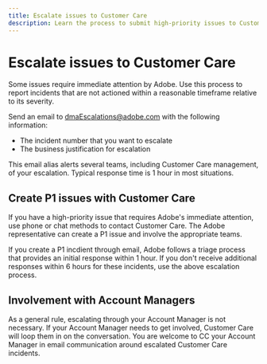 ```yaml
---
title: Escalate issues to Customer Care
description: Learn the process to submit high-priority issues to Customer Care.
---
```


# Escalate issues to Customer Care

Some issues require immediate attention by Adobe. Use this process to report incidents that are not actioned within a reasonable timeframe relative to its severity.

Send an email to [dmaEscalations@adobe.com](mailto:dmaescalations@adobe.com) with the following information:

* The incident number that you want to escalate
* The business justification for escalation

This email alias alerts several teams, including Customer Care management, of your escalation. Typical response time is 1 hour in most situations.

## Create P1 issues with Customer Care

If you have a high-priority issue that requires Adobe's immediate attention, use phone or chat methods to contact Customer Care. The Adobe representative can create a P1 issue and involve the appropriate teams.

If you create a P1 incdient through email, Adobe follows a triage process that provides an initial response within 1 hour. If you don't receive additional responses within 6 hours for these incidents, use the above escalation process.

## Involvement with Account Managers

As a general rule, escalating through your Account Manager is not necessary. If your Account Manager needs to get involved, Customer Care will loop them in on the conversation. You are welcome to CC your Account Manager in email communication around escalated Customer Care incidents.
